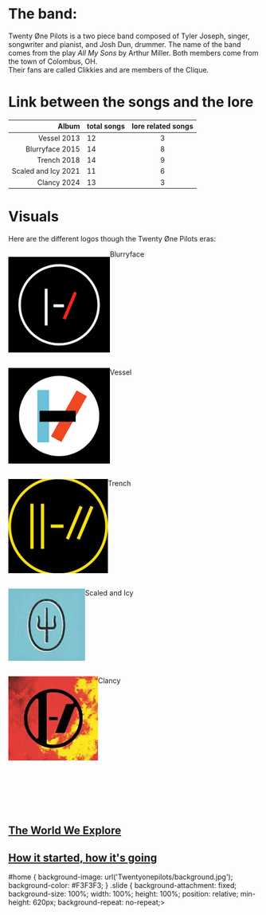 # The band: 
Twenty Øne Pilots is a two piece band composed of Tyler Joseph, singer, songwriter and pianist, and Josh Dun, drummer. 
The name of the band comes from the play _All My Sons_ by Arthur Miller.
Both members come from the town of Colombus, OH.  
Their fans are called Clikkies and are members of the Clique. 


# Link between the songs and the lore

Album    | total songs  | lore related songs 
---------:| :----- |:-----:
Vessel  2013    |  12 | 3
Blurryface  2015 |    14 | 8
Trench   2018 |     14 | 9
Scaled and Icy  2021  | 11| 6
Clancy   2024   |  13 | 3

# Visuals
Here are the different logos though the Twenty Øne Pilots eras:  

<p style="float:left"><img src="Twentyonepilots/blurrylogo.jpg" /></p>
<p>Blurryface</p>
<div style="clear:both"></div>
<p style="float:left"><img src="Twentyonepilots/vessellogo.jpg" /></p>
<p>Vessel</p>
<div style="clear:both"></div>
<p style="float:left"><img src="Twentyonepilots/trenchlogo.jpg" /></p>
<p>Trench</p>
<div style="clear:both"></div>
<p style="float:left"><img src="Twentyonepilots/sailogo.jpg" /></p>
<p>Scaled and Icy</p>
<div style="clear:both"></div>
<p style="float:left"><img src="Twentyonepilots/clancylogo.jpg" /></p>
<p>Clancy</p>
<div style="clear:both"></div>  
   
&nbsp;  
&nbsp;  
&nbsp;  
&nbsp;  
## [The World We Explore](Dema.md)  
## [How it started, how it's going](moreabout.md)  


<div class="slide" id="home" data-slide="home" data-stellar-background-ratio="0.5" style="background-position: 0% 0px;">
  </div>

#home {
background-image: url('Twentyonepilots/background.jpg');
background-color: #F3F3F3;
}
   .slide {
background-attachment: fixed;
background-size: 100%;
width: 100%;
height: 100%;
position: relative;
min-height: 620px;
background-repeat: no-repeat;>
